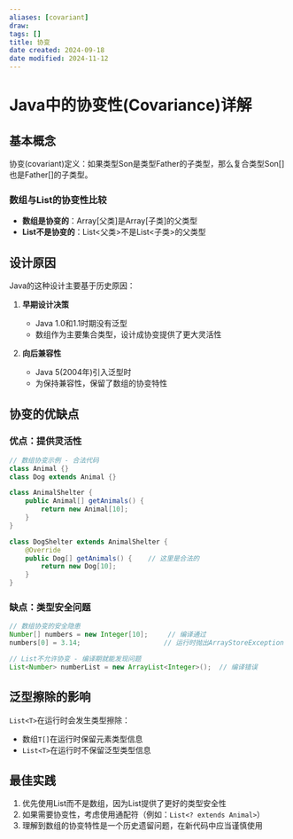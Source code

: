 ```yaml
---
aliases: [covariant]
draw: 
tags: []
title: 协变
date created: 2024-09-18
date modified: 2024-11-12
---
```

# Java中的协变性(Covariance)详解

## 基本概念
协变(covariant)定义：如果类型Son是类型Father的子类型，那么复合类型Son[]也是Father[]的子类型。

### 数组与List的协变性比较
- **数组是协变的**：Array[父类]是Array[子类]的父类型
- **List不是协变的**：List<父类>不是List<子类>的父类型

## 设计原因
Java的这种设计主要基于历史原因：

1. **早期设计决策**
   - Java 1.0和1.1时期没有泛型
   - 数组作为主要集合类型，设计成协变提供了更大灵活性
   
2. **向后兼容性**
   - Java 5(2004年)引入泛型时
   - 为保持兼容性，保留了数组的协变特性

## 协变的优缺点

### 优点：提供灵活性
```java
// 数组协变示例 - 合法代码
class Animal {}
class Dog extends Animal {}

class AnimalShelter {
    public Animal[] getAnimals() {
        return new Animal[10];
    }
}

class DogShelter extends AnimalShelter {
    @Override
    public Dog[] getAnimals() {    // 这里是合法的
        return new Dog[10];
    }
}
```

### 缺点：类型安全问题
```java
// 数组协变的安全隐患
Number[] numbers = new Integer[10];     // 编译通过
numbers[0] = 3.14;                     // 运行时抛出ArrayStoreException

// List不允许协变 - 编译期就能发现问题
List<Number> numberList = new ArrayList<Integer>();  // 编译错误
```

## 泛型擦除的影响

`List<T>`在运行时会发生类型擦除：
- 数组`T[]`在运行时保留元素类型信息
- `List<T>`在运行时不保留泛型类型信息

## 最佳实践
1. 优先使用List而不是数组，因为List提供了更好的类型安全性
2. 如果需要协变性，考虑使用通配符（例如：`List<? extends Animal>`）
3. 理解到数组的协变特性是一个历史遗留问题，在新代码中应当谨慎使用